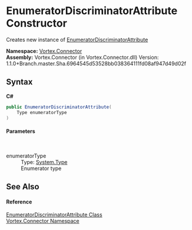 # EnumeratorDiscriminatorAttribute Constructor 
 

Creates new instance of <a href="T_Vortex_Connector_EnumeratorDiscriminatorAttribute.md">EnumeratorDiscriminatorAttribute</a>

**Namespace:**&nbsp;<a href="N_Vortex_Connector.md">Vortex.Connector</a><br />**Assembly:**&nbsp;Vortex.Connector (in Vortex.Connector.dll) Version: 1.1.0+Branch.master.Sha.6964545d53528bb038364111fd08af947d49d02f

## Syntax

**C#**<br />
``` C#
public EnumeratorDiscriminatorAttribute(
	Type enumeratorType
)
```


#### Parameters
&nbsp;<dl><dt>enumeratorType</dt><dd>Type: <a href="http://msdn2.microsoft.com/en-us/library/42892f65" target="_blank">System.Type</a><br />Enumerator type</dd></dl>

## See Also


#### Reference
<a href="T_Vortex_Connector_EnumeratorDiscriminatorAttribute.md">EnumeratorDiscriminatorAttribute Class</a><br /><a href="N_Vortex_Connector.md">Vortex.Connector Namespace</a><br />